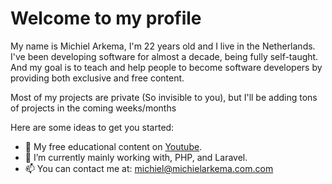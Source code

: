 # Welcome to my profile

My name is Michiel Arkema, I'm 22 years old and I live in the Netherlands. I've been developing software for almost a decade, being fully self-taught. And my goal is to teach and help people to become software developers by providing both exclusive and free content.

Most of my projects are private (So invisible to you), but I'll be adding tons of projects in the coming weeks/months


Here are some ideas to get you started:

- 🎥 My free educational content on [Youtube](https://www.youtube.com/channel/UCYeOAjhze6_4mPWtHRNViuA).
- 🌱 I’m currently mainly working with, PHP, and Laravel.
- 📫 You can contact me at: <michiel@michielarkema.com.com>
